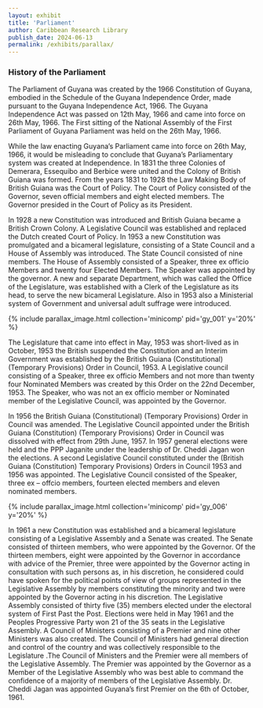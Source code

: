 ```yaml
---
layout: exhibit
title: 'Parliament'
author: Caribbean Research Library
publish_date: 2024-06-13
permalink: /exhibits/parallax/
---
```


### History of the Parliament


The Parliament of Guyana was created by the 1966 Constitution of Guyana, embodied in the Schedule of the Guyana Independence Order, made pursuant to the Guyana Independence Act, 1966. The Guyana Independence Act was passed on 12th May, 1966 and came into force on 26th May, 1966. The First sitting of the National Assembly of the First Parliament of Guyana Parliament was held on the 26th May, 1966.

While the law enacting Guyana’s Parliament came into force on 26th May, 1966, it would be misleading to conclude that Guyana’s Parliamentary system was created at Independence.
In 1831 the three Colonies of Demerara, Essequibo and Berbice were united and the Colony of British Guiana was formed. From the years 1831 to 1928 the Law Making Body of British Guiana was the Court of Policy. The Court of Policy consisted of the Governor, seven official members and eight elected members. The Governor presided in the Court of Policy as its President.

In 1928 a new Constitution was introduced and British Guiana became a British Crown Colony. A Legislative Council was established and replaced the Dutch created Court of Policy.
In 1953 a new Constitution was promulgated and a bicameral legislature, consisting of a State Council and a House of Assembly was introduced. The State Council consisted of nine members. The House of Assembly consisted of a Speaker, three ex officio Members and twenty four Elected Members. The Speaker was appointed by the governor. A new and separate Department, which was called the Office of the Legislature, was established with a Clerk of the Legislature as its head, to serve the new bicameral Legislature. Also in 1953 also a Ministerial system of Government and universal adult suffrage were introduced.

{% include parallax_image.html collection='minicomp' pid='gy_001' y='20%' %}

The Legislature that came into effect in May, 1953 was short-lived as in October, 1953 the British suspended the Constitution and an Interim Government was established by the British Guiana (Constitutional) (Temporary Provisions) Order in Council, 1953. A Legislative council consisting of a Speaker, three ex officio Members and not more than twenty four Nominated Members was created by this Order on the 22nd December, 1953. The Speaker, who was not an ex officio member or Nominated member of the Legislative Council, was appointed by the Governor.

In 1956 the British Guiana (Constitutional) (Temporary Provisions) Order in Council was amended. The Legislative Council appointed under the British Guiana (Constitution) (Temporary Provisions) Order in Council was dissolved with effect from 29th June, 1957.
In 1957 general elections were held and the PPP Jaganite under the leadership of Dr. Cheddi Jagan won the elections. A second Legislative Council constituted under the (British Guiana (Constitution) Temporary Provisions) Orders in Council 1953 and 1956 was appointed. The Legislative Council consisted of the Speaker, three ex – offcio members, fourteen elected members and eleven nominated members.

{% include parallax_image.html collection='minicomp' pid='gy_006' y='20%' %}

In 1961 a new Constitution was established and a bicameral legislature consisting of a Legislative Assembly and a Senate was created. The Senate consisted of thirteen members, who were appointed by the Governor. Of the thirteen members, eight were appointed by the Governor in accordance with advice of the Premier, three were appointed by the Governor acting in consultation with such persons as, in his discretion, he considered could have spoken for the political points of view of groups represented in the Legislative Assembly by members constituting the minority and two were appointed by the Governor acting in his discretion. The Legislative Assembly consisted of thirty five (35) members elected under the electoral system of First Past the Post. Elections were held in May 1961 and the Peoples Progressive Party won 21 of the 35 seats in the Legislative Assembly. A Council of Ministers consisting of a Premier and nine other Ministers was also created. The Council of Ministers had general direction and control of the country and was collectively responsible to the Legislature .The Council of Ministers and the Premier were all members of the Legislative Assembly. The Premier was appointed by the Governor as a Member of the Legislative Assembly who was best able to command the confidence of a majority of members of the Legislative Assembly. Dr. Cheddi Jagan was appointed Guyana’s first Premier on the 6th of October, 1961.